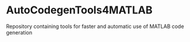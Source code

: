 # AutoCodegenTools4MATLAB
Repository containing tools for faster and automatic use of MATLAB code generation
